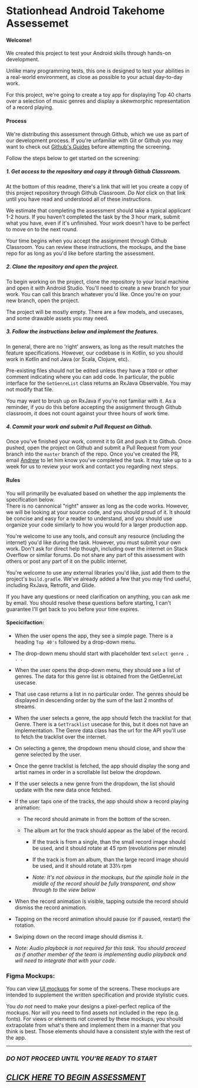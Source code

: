 # Stationhead Android Takehome Assessemet

#### Welcome!
We created this project to test your Android skills through hands-on development. 

Unlike many programming tests, this one is designed to test your abilities in a real-world
environment, as close as possible to your actual day-to-day work.


For this project, we're going to create a toy app for displaying Top 40 charts over a selection 
of music genres and display a skewmorphic representation of a record playing.

#### Process
We're distributing this assessment through Github, which we use as part of our development process.
If you're unfamiliar with Git or Github you may want to 
check out [Github's Guides](https://guides.github.com/activities/hello-world/) before attempting the screening.

Follow the steps below to get started on the screening:

##### 1. Get access to the repository and copy it through Github Classroom.

At the bottom of this readme, there's a link that will let you create a copy of this project repository
through Github Classroom.  _Do Not_ click on that link until you have read and understood all of these
instructions.

We estimate that completing the assessment should take a typical applicant
1-2 hours.  If you haven't completed the
 task by the 3 hour mark, submit what you have, even if it's unfinished. 
Your work doesn't have to be perfect to move on to the next round.

Your time begins when you accept
the assignment through Github Classroom.  You can review these instructions, the mockups, and the base repo
for as long as you'd like before starting the assessment.

##### 2. Clone the repository and open the project.

To begin working on the project, clone the repository to your local machine and open it with Android Studio. 
You'll need to create a new branch for your work. You can call this branch whatever you'd like.
 Once you're on your new branch, open the project.
 
 The project will be mostly empty. There are a few models, and usecases, and some drawable assets you may need.

##### 3. Follow the instructions below and implement the features.

In general, there are no 'right' answers, as long as the result matches the feature specifications.
However, our codebase is in Kotlin, so you should work in Kotlin and not Java (or Scala, Clojure, etc).

Pre-existing files should not be edited unless they have a `TODO` or other comment indicating where you 
can add code.  In particular, the public interface for the `GetGenreList` class returns an RxJava Observable. 
You may not modify that file.  

You may want to brush up on RxJava if you're not familiar with it.  As a reminder, if you do this before
accepting the assignment through Github classroom, it does not count against your three hours of work time.

##### 4. Commit your work and submit a Pull Request on Github.
Once you've finished your work, commit it to Git and push it to Github. Once pushed, open the project on Github and submit
a Pull Request from your branch into the `master` branch of the repo. Once you've created the PR, email [Andrew](mailto:andrew@stationhead.com) to let
him know you've completed the task.  It may take up to a week for us to review your work and contact you regarding 
next steps.

#### Rules

You will primarilly be evaluated based on whether the app implements the specification below.  
There is no cannonical "right" answer as long as the code works.  However,
we will be looking at your source code, and you should proud of it.  It should 
be concise and easy for a reader to understand, and
you should use organize your code similarly to how you would for a larger production app.

You're welcome to use any tools, and consult any resource (including the internet) you'd like during the task.
However, you must submit your own work.  Don't ask for direct help though, including over the internet
on Stack Overflow or similar forums. Do not share any part of this
assessment with others or post any part of it on the public internet.

You're welcome to use any external libraries you'd like, just add them to the project's `build.gradle`.
We've already added a few that you may find useful, including RxJava, Retrofit, and Glide.

If you have any questions or need clarification on anything, you can ask me by email.  You should resolve
 these questions before starting, I can't guarantee I'll get back to you before your time expires.

#### Specicifaction:

* When the user opens the app, they see a simple page.  There is a heading `Top 40's` followed by a drop-down menu.

* The drop-down menu should start with placeholder text `select genre . . .`

* When the user opens the drop-down menu, they should see a list of genres.  The data
for this genre list is obtained from the GetGenreList usecase.

* That use case returns a list in no particular order.  The genres should be displayed in descending order by the sum of the last 2 months of streams.

* When the user selects a genre, the app should fetch the tracklist for that Genre.  There is a `GetTracklist` usecase for this, but
it does not have an implementation.  The Genre data class has the url for the API you'll use to fetch the tracklist over the internet. 

* On selecting a genre, the dropdown menu should close, and show the genre selected by the user.

* Once the genre tracklist is fetched, the app should display the song and artist names in order in a scrollable list below the dropdown.

* If the user selects a new genre from the dropdown, the list should update with the new data once fetched.

* If the user taps one of the tracks, the app should show a record playing animation:

    - The record should animate in from the bottom of the screen.

    - The album art for the track should appear as the label of the record.

        * If the track is from a single, than the small record image should be used, and it should rotate at 45 rpm (revolutions per minute)

        * If the track is from an album, than the large record image should be used, and it should rotate at 33⅓ rpm

        * _Note:  It's not obvious in the mockups, but the spindle hole in the middle of the record should be fully transparent, and show through to the view below_

* When the record animation is visible, tapping outside the record should dismiss the record animation.

* Tapping on the record animation should pause (or if paused, restart) the rotation.

* Swiping down on the record image should dismiss it.

* _Note: Audio playback is not required for this task.  You should proceed as if another member of
the team is implementing audio playback and will need to integrate that with your code._

### Figma Mockups:

You can view [UI mockups](https://www.figma.com/file/ZuNVafksTdKGnKig8TSwff/Android-Developer-Test?node-id=0%3A1) 
for some of the screens.  These mockups are intended to supplement the written specification and 
provide stylistic cues.  

You _do not_ need to make your designs a pixel-perfect replica of the mockups.
Nor will you need to find assets not included in the repo (e.g. fonts). For views
or elements not covered by these mockups, you should extrapolate from what's there
and implement them in a manner that you think is best.  Those elements should
have a consistent style with the rest of the app.

---

### ***DO NOT PROCEED UNTIL YOU'RE READY TO START*** 
## *[CLICK HERE TO BEGIN ASSESSMENT](https://classroom.github.com/a/8dEIg2jQ)*
